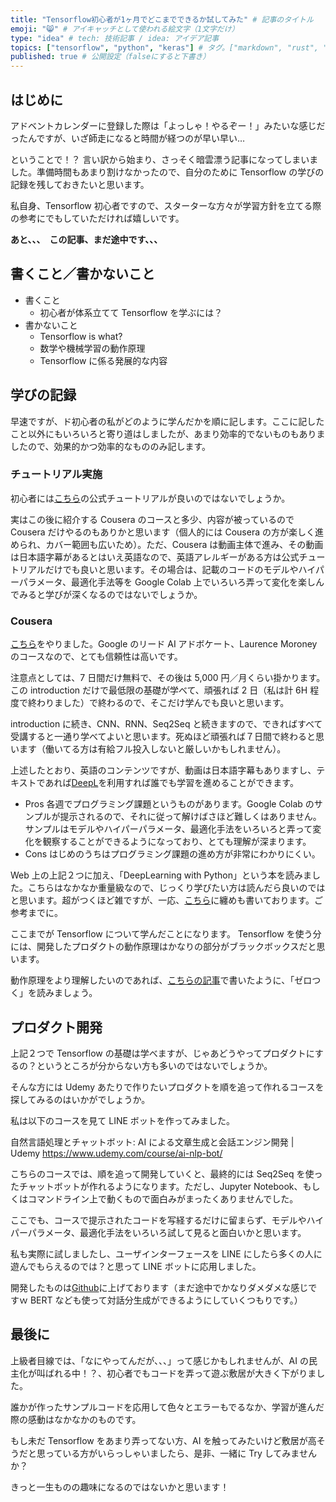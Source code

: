 ```yaml
---
title: "Tensorflow初心者が1ヶ月でどこまでできるか試してみた" # 記事のタイトル
emoji: "😸" # アイキャッチとして使われる絵文字（1文字だけ）
type: "idea" # tech: 技術記事 / idea: アイデア記事
topics: ["tensorflow", "python", "keras"] # タグ。["markdown", "rust", "aws"]のように指定する
published: true # 公開設定（falseにすると下書き）
---
```


## はじめに

アドベントカレンダーに登録した際は「よっしゃ！やるぞー！」みたいな感じだったんですが、いざ師走になると時間が経つのが早い早い…

ということで！？ 言い訳から始まり、さっそく暗雲漂う記事になってしまいました。準備時間もあまり割けなかったので、自分のために Tensorflow の学びの記録を残しておきたいと思います。

私自身、Tensorflow 初心者ですので、スターターな方々が学習方針を立てる際の参考にでもしていただければ嬉しいです。

**あと、、、　この記事、まだ途中です、、、**

## 書くこと／書かないこと

- 書くこと
  - 初心者が体系立てて Tensorflow を学ぶには？
- 書かないこと
  - Tensorflow is what?
  - 数学や機械学習の動作原理
  - Tensorflow に係る発展的な内容

## 学びの記録

早速ですが、ド初心者の私がどのように学んだかを順に記します。ここに記したこと以外にもいろいろと寄り道はしましたが、あまり効率的でないものもありましたので、効果的かつ効率的なもののみ記します。

### チュートリアル実施

初心者には[こちら](https://www.tensorflow.org/tutorials/keras/classification)の公式チュートリアルが良いのではないでしょうか。

実はこの後に紹介する Cousera のコースと多少、内容が被っているので Cousera だけやるのもありかと思います（個人的には Cousera の方が楽しく進められ、カバー範囲も広いため）。ただ、Cousera は動画主体で進み、その動画は日本語字幕があるとはいえ英語なので、英語アレルギーがある方は公式チュートリアルだけでも良いと思います。その場合は、記載のコードのモデルやハイパーパラメータ、最適化手法等を Google Colab 上でいろいろ弄って変化を楽しんでみると学びが深くなるのではないでしょうか。

### Cousera

[こちら](https://www.coursera.org/learn/introduction-tensorflow/home/welcome)をやりました。Google のリード AI アドボケート、Laurence Moroney のコースなので、とても信頼性は高いです。

注意点としては、7 日間だけ無料で、その後は 5,000 円／月くらい掛かります。この introduction だけで最低限の基礎が学べて、頑張れば 2 日（私は計 6H 程度で終わりました）で終わるので、そこだけ学んでも良いと思います。

introduction に続き、CNN、RNN、Seq2Seq と続きますので、できればすべて受講すると一通り学べてよいと思います。死ぬほど頑張れば７日間で終わると思います（働いてる方は有給フル投入しないと厳しいかもしれません）。

上述したとおり、英語のコンテンツですが、動画は日本語字幕もありますし、テキストであれば[DeepL](https://www.deepl.com/ja/translator)を利用すれば誰でも学習を進めることができます。

- Pros
  各週でプログラミング課題というものがあります。Google Colab のサンプルが提示されるので、それに従って解けばさほど難しくはありません。サンプルはモデルやハイパーパラメータ、最適化手法をいろいろと弄って変化を観察することができるようになっており、とても理解が深まります。
- Cons
  はじめのうちはプログラミング課題の進め方が非常にわかりにくい。

Web 上の上記２つに加え、「DeepLearning with Python」という本を読みました。こちらはなかなか重量級なので、じっくり学びたい方は読んだら良いのではと思います。超がつくほど雑ですが、一応、[こちら](https://qiita.com/okapee0608/items/31328a33bff306fd2ba3)に纏めも書いております。ご参考までに。

ここまでが Tensorflow について学んだことになります。
Tensorflow を使う分には、開発したプロダクトの動作原理はかなりの部分がブラックボックスだと思います。

動作原理をより理解したいのであれば、[こちらの記事](https://qiita.com/okapee0608/items/dbb37521a271270ca8cd)で書いたように、「ゼロつく」を読みましょう。

## プロダクト開発

上記２つで Tensorflow の基礎は学べますが、じゃあどうやってプロダクトにするの？というところが分からない方も多いのではないでしょうか。

そんな方には Udemy あたりで作りたいプロダクトを順を追って作れるコースを探してみるのはいかがでしょうか。

私は以下のコースを見て LINE ボットを作ってみました。

自然言語処理とチャットボット: AI による文章生成と会話エンジン開発 | Udemy https://www.udemy.com/course/ai-nlp-bot/

こちらのコースでは、順を追って開発していくと、最終的には Seq2Seq を使ったチャットボットが作れるようになります。ただし、Jupyter Notebook、もしくはコマンドライン上で動くもので面白みがまったくありませんでした。

ここでも、コースで提示されたコードを写経するだけに留まらず、モデルやハイパーパラメータ、最適化手法をいろいろ試して見ると面白いかと思います。

私も実際に試しましたし、ユーザインターフェースを LINE にしたら多くの人に遊んでもらえるのでは？と思って LINE ボットに応用しました。

開発したものは[Github](https://github.com/okapee/aidialog)に上げております（まだ途中でかなりダメダメな感じですｗ BERT なども使って対話分生成ができるようにしていくつもりです。）

## 最後に

上級者目線では、「なにやってんだが、、、」って感じかもしれませんが、AI の民主化が叫ばれる中！？、初心者でもコードを弄って遊ぶ敷居が大きく下がりました。

誰かが作ったサンプルコードを応用して色々とエラーもでるなか、学習が進んだ際の感動はなかなかのものです。

もし未だ Tensorflow をあまり弄ってない方、AI を触ってみたいけど敷居が高そうだと思っている方がいらっしゃいましたら、是非、一緒に Try してみませんか？

きっと一生ものの趣味になるのではないかと思います！
